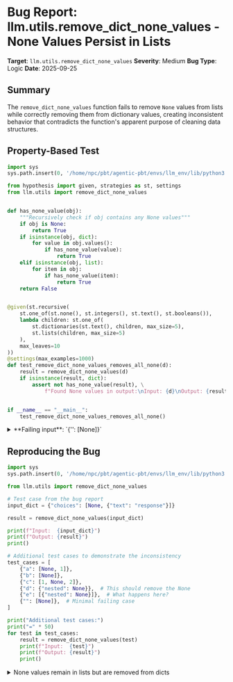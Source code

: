 # Bug Report: llm.utils.remove_dict_none_values - None Values Persist in Lists

**Target**: `llm.utils.remove_dict_none_values`
**Severity**: Medium
**Bug Type**: Logic
**Date**: 2025-09-25

## Summary

The `remove_dict_none_values` function fails to remove `None` values from lists while correctly removing them from dictionary values, creating inconsistent behavior that contradicts the function's apparent purpose of cleaning data structures.

## Property-Based Test

```python
import sys
sys.path.insert(0, '/home/npc/pbt/agentic-pbt/envs/llm_env/lib/python3.13/site-packages')

from hypothesis import given, strategies as st, settings
from llm.utils import remove_dict_none_values


def has_none_value(obj):
    """Recursively check if obj contains any None values"""
    if obj is None:
        return True
    if isinstance(obj, dict):
        for value in obj.values():
            if has_none_value(value):
                return True
    elif isinstance(obj, list):
        for item in obj:
            if has_none_value(item):
                return True
    return False


@given(st.recursive(
    st.one_of(st.none(), st.integers(), st.text(), st.booleans()),
    lambda children: st.one_of(
        st.dictionaries(st.text(), children, max_size=5),
        st.lists(children, max_size=5)
    ),
    max_leaves=10
))
@settings(max_examples=1000)
def test_remove_dict_none_values_removes_all_none(d):
    result = remove_dict_none_values(d)
    if isinstance(result, dict):
        assert not has_none_value(result), \
            f"Found None values in output:\nInput: {d}\nOutput: {result}"


if __name__ == "__main__":
    test_remove_dict_none_values_removes_all_none()
```

<details>

<summary>
**Failing input**: `{'': [None]}`
</summary>
```
Traceback (most recent call last):
  File "/home/npc/pbt/agentic-pbt/worker_/6/hypo.py", line 40, in <module>
    test_remove_dict_none_values_removes_all_none()
    ~~~~~~~~~~~~~~~~~~~~~~~~~~~~~~~~~~~~~~~~~~~~~^^
  File "/home/npc/pbt/agentic-pbt/worker_/6/hypo.py", line 24, in test_remove_dict_none_values_removes_all_none
    st.one_of(st.none(), st.integers(), st.text(), st.booleans()),
               ^^^
  File "/home/npc/pbt/agentic-pbt/envs/llm_env/lib/python3.13/site-packages/hypothesis/core.py", line 2124, in wrapped_test
    raise the_error_hypothesis_found
  File "/home/npc/pbt/agentic-pbt/worker_/6/hypo.py", line 35, in test_remove_dict_none_values_removes_all_none
    assert not has_none_value(result), \
           ^^^^^^^^^^^^^^^^^^^^^^^^^^
AssertionError: Found None values in output:
Input: {'': [None]}
Output: {'': [None]}
Falsifying example: test_remove_dict_none_values_removes_all_none(
    d={'': [None]},
)
Explanation:
    These lines were always and only run by failing examples:
        /home/npc/pbt/agentic-pbt/worker_/6/hypo.py:11
```
</details>

## Reproducing the Bug

```python
import sys
sys.path.insert(0, '/home/npc/pbt/agentic-pbt/envs/llm_env/lib/python3.13/site-packages')

from llm.utils import remove_dict_none_values

# Test case from the bug report
input_dict = {"choices": [None, {"text": "response"}]}

result = remove_dict_none_values(input_dict)

print(f"Input:  {input_dict}")
print(f"Output: {result}")
print()

# Additional test cases to demonstrate the inconsistency
test_cases = [
    {"a": [None, 1]},
    {"b": [None]},
    {"c": [1, None, 2]},
    {"d": {"nested": None}},  # This should remove the None
    {"e": [{"nested": None}]},  # What happens here?
    {"": [None]},  # Minimal failing case
]

print("Additional test cases:")
print("=" * 50)
for test in test_cases:
    result = remove_dict_none_values(test)
    print(f"Input:  {test}")
    print(f"Output: {result}")
    print()
```

<details>

<summary>
None values remain in lists but are removed from dicts
</summary>
```
Input:  {'choices': [None, {'text': 'response'}]}
Output: {'choices': [None, {'text': 'response'}]}

Additional test cases:
==================================================
Input:  {'a': [None, 1]}
Output: {'a': [None, 1]}

Input:  {'b': [None]}
Output: {'b': [None]}

Input:  {'c': [1, None, 2]}
Output: {'c': [1, None, 2]}

Input:  {'d': {'nested': None}}
Output: {}

Input:  {'e': [{'nested': None}]}
Output: {'e': [{}]}

Input:  {'': [None]}
Output: {'': [None]}

```
</details>

## Why This Is A Bug

This violates expected behavior for several critical reasons:

1. **Function Name Implies Complete Removal**: The function is named `remove_dict_none_values`, which strongly suggests it should remove ALL None values from the data structure, not just those at the dictionary level.

2. **Inconsistent Behavior**: The function exhibits contradictory behavior:
   - It REMOVES None values from dictionary values (line 86: `if value is not None`)
   - It PRESERVES None values in lists (lines 91-92)
   - Example: `{"d": {"nested": None}}` returns `{}` (None removed)
   - But `{"a": [None, 1]}` returns `{"a": [None, 1]}` (None preserved)

3. **Documentation Ambiguity**: The docstring states "Recursively remove keys with value of None or value of a dict that is all values of None" but doesn't explicitly mention list handling. However, the function actively processes lists (lines 91-92), showing intent to handle them comprehensively.

4. **Recursive Processing Incomplete**: The function calls `remove_dict_none_values(v) for v in value` on list elements (line 92), but since `remove_dict_none_values(None)` returns `None` (lines 82-83), the None values are reinserted into the list.

5. **Real-World Impact**: The function is used extensively in `openai_models.py` to clean API responses before storage. API responses often contain lists with None values that should be cleaned up for consistent data processing.

## Relevant Context

The function is located at `/home/npc/pbt/agentic-pbt/envs/llm_env/lib/python3.13/site-packages/llm/utils.py` lines 78-95.

Usage in the codebase shows it's primarily used for cleaning OpenAI API responses:
- `openai_models.py`: Used 6 times to clean `completion.model_dump()` and chunk combinations
- Called with `response.response_json = remove_dict_none_values(completion.model_dump())`

The current implementation creates a situation where developers must manually filter None values from lists after calling this function, defeating its purpose as a comprehensive cleaning utility.

GitHub repository: The `llm` package appears to be Simon Willison's LLM tool for interacting with Large Language Models. This bug affects data cleaning operations that are crucial for proper API response handling.

## Proposed Fix

```diff
--- a/utils.py
+++ b/utils.py
@@ -89,7 +89,11 @@ def remove_dict_none_values(d):
                 if nested:
                     new_dict[key] = nested
             elif isinstance(value, list):
-                new_dict[key] = [remove_dict_none_values(v) for v in value]
+                # Filter out None values from lists and recursively process remaining elements
+                filtered = [remove_dict_none_values(v) for v in value if v is not None]
+                # Only include the list if it's non-empty after filtering
+                if filtered:
+                    new_dict[key] = filtered
             else:
                 new_dict[key] = value
     return new_dict
```